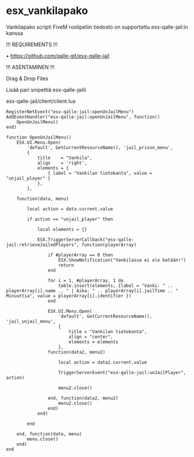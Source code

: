 # esx_vankilapako
Vankilapako scripti FiveM roolipeliin tiedosto on supportattu esx-qalle-jail:in kanssa

!!! REQUIREMENTS !!!

• https://github.com/qalle-git/esx-qalle-jail

!!! ASENTAMINEN !!!

Drag & Drop Files

Lisää pari snipettiä esx-qalle-jailii

esx-qalle-jail/client/client.lua

```
RegisterNetEvent("esx-qalle-jail:openUnJailMenu")
AddEventHandler("esx-qalle-jail:openUnJailMenu", function()
	OpenUnJailMenu()
end)
```

```
function OpenUnJailMenu()
	ESX.UI.Menu.Open(
		'default', GetCurrentResourceName(), 'jail_prison_menu',
		{
			title    = "Vankila",
			align    = 'right',
			elements = {
				{ label = "Vankilan tietokanta", value = "unjail_player" }
			},
		},

	function(data, menu)

		local action = data.current.value

		if action == "unjail_player" then

			local elements = {}

			ESX.TriggerServerCallback("esx-qalle-jail:retrieveJailedPlayers", function(playerArray)

				if #playerArray == 0 then
					ESX.ShowNotification("Vankilassa ei ole ketään!")
					return
				end

				for i = 1, #playerArray, 1 do
					table.insert(elements, {label = "Vanki: " .. playerArray[i].name .. " | Aika: " .. playerArray[i].jailTime .. " Minuuttia", value = playerArray[i].identifier })
				end

				ESX.UI.Menu.Open(
					'default', GetCurrentResourceName(), 'jail_unjail_menu',
					{
						title = "Vankilan tietokanta",
						align = "center",
						elements = elements
					},
				function(data2, menu2)

					local action = data2.current.value

					TriggerServerEvent("esx-qalle-jail:unJailPlayer", action)

					menu2.close()

				end, function(data2, menu2)
					menu2.close()
				end)
			end)

		end

	end, function(data, menu)
		menu.close()
	end)	
end

